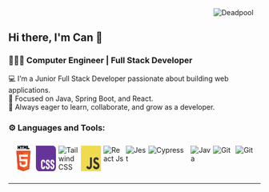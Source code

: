 <img align="right" alt="Deadpool" width="94px" src="https://i.ibb.co/kgMnMG7W/dp.png" />
<br>

## Hi there, I'm Can  🙌 
### 👨🏻‍💻 Computer Engineer | Full Stack Developer
💻 I’m a Junior Full Stack Developer passionate about building web applications.  
🎯 Focused on Java, Spring Boot, and React.  
🚀 Always eager to learn, collaborate, and grow as a developer.  

### ⚙️ **Languages and Tools:**

<div style="display: flex; gap: 5px; padding: 10px;">
  <img align="center" alt="HTML5" width="40px" src="https://raw.githubusercontent.com/github/explore/80688e429a7d4ef2fca1e82350fe8e3517d3494d/topics/html/html.png" />
  <img align="center" alt="CSS3" width="40px" src="https://raw.githubusercontent.com/github/explore/80688e429a7d4ef2fca1e82350fe8e3517d3494d/topics/css/css.png" />
  <img align="center" alt="Tailwind CSS" width="40px" src="https://upload.wikimedia.org/wikipedia/commons/d/d5/Tailwind_CSS_Logo.svg" />
  <img align="center" alt="JavaScript" width="40px" src="https://raw.githubusercontent.com/github/explore/80688e429a7d4ef2fca1e82350fe8e3517d3494d/topics/javascript/javascript.png" />
  <img align="center" alt="React Js" width="40px" src="https://cdn.iconscout.com/icon/free/png-512/free-react-icon-svg-download-png-1175110.png?f=webp&w=256" />
  <img align="center" alt="Jest" width="40px" src="https://cdn.iconscout.com/icon/free/png-512/free-jest-logo-icon-svg-download-png-2945020.png?f=webp&w=256" />
  <img align="center" alt="Cypress" width="80px" src="https://upload.wikimedia.org/wikipedia/commons/b/bb/Cypress_Software.png" />
  <img align="center" alt="Java" width="40px" src="https://cdn.iconscout.com/icon/free/png-512/free-java-icon-svg-download-png-1174953.png?f=webp&w=256" />
  <img align="center" alt="Git" width="40px" src="https://upload.wikimedia.org/wikipedia/commons/e/e0/Git-logo.svg" />
  <img align="center" alt="Git" width="40px" src="https://upload.wikimedia.org/wikipedia/commons/7/70/Figma.svg" />
</div>

---
